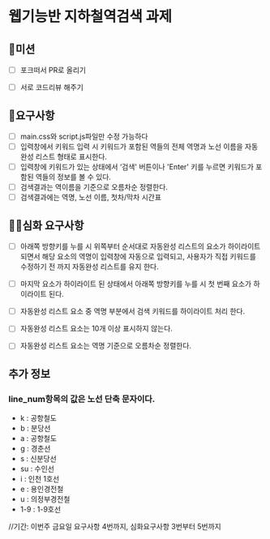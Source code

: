 # 웹기능반 지하철역검색 과제

## 🚀미션

- [ ] 포크떠서 PR로 올리기
- [ ] 서로 코드리뷰 해주기


## 🎯요구사항

- [ ] main.css와 script.js파일만 수정 가능하다
- [ ] 입력창에서 키워드 입력 시 키워드가 포함된 역들의 전체 역명과 노선 이름을 자동완성 리스트 형태로 표시한다. 
- [ ] 입력창에 키워드가 있는 상태에서 ‘검색' 버튼이나 'Enter' 키를 누르면 키워드가 포함된 역들의 정보를 볼 수 있다.
- [ ] 검색결과는 역이름을 기준으로 오름차순 정렬한다.
- [ ] 검색결과에는 역명, 노선 이름, 첫차/막차 시간표

## 🎯🎯심화 요구사항

- [ ] 아래쪽 방향키를 누를 시 위쪽부터 순서대로 자동완성 리스트의 요소가 하이라이트 되면서 해당 요소의 역명이 입력창에 자동으로 입력되고, 사용자가 직접 키워드를 수정하기 전 까지 자동완성 리스트를 유지 한다.
- [ ] 마지막 요소가 하이라이트 된 상태에서 아래쪽 방향키를 누를 시 첫 번째 요소가 하이라이트 된다.
- [ ] 자동완성 리스트 요소 중 역명 부분에서 검색 키워드를 하이라이트 처리 한다.
- [ ] 자동완성 리스트 요소는 10개 이상 표시하지 않는다.
- [ ] 자동완성 리스트 요소는 역명 기준으로 오름차순 정렬한다.


## 추가 정보

### line_num항목의 값은 노선 단축 문자이다.
- k : 공항철도
- b : 분당선
- a : 공항철도
- g : 경춘선
- s : 신분당선
- su : 수인선
- i : 인천 1호선
- e : 용인경전철
- u : 의정부경전철
- 1-9 : 1-9호선

//기간: 이번주 금요일
요구사항 4번까지, 심화요구사항 3번부터 5번까지